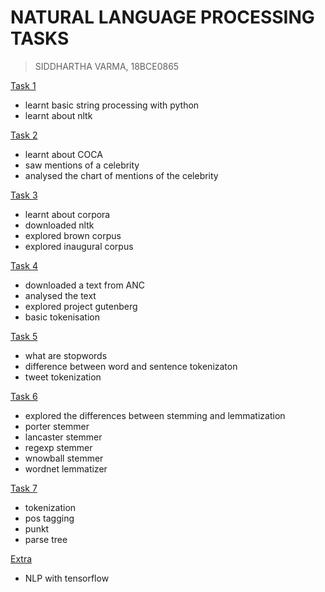 # NATURAL LANGUAGE PROCESSING TASKS
> SIDDHARTHA VARMA, 18BCE0865

[Task 1](https://github.com/BRO3886/winsem2019_NLP/tree/master/Task%201)
 + learnt basic string processing with python
 + learnt about nltk

[Task 2](https://github.com/BRO3886/winsem2019_NLP/tree/master/Task%202)
 + learnt about COCA
 + saw mentions of a celebrity
 + analysed the chart of mentions of the celebrity

[Task 3](https://github.com/BRO3886/winsem2019_NLP/tree/master/Task%203)
 + learnt about corpora
 + downloaded nltk
 + explored brown corpus
 + explored inaugural corpus
 
[Task 4](https://github.com/BRO3886/winsem2019_NLP/tree/master/Task%204)
 + downloaded a text from ANC
 + analysed the text
 + explored project gutenberg
 + basic tokenisation

[Task 5](https://github.com/BRO3886/winsem2019_NLP/tree/master/Task%205)
 + what are stopwords
 + difference between word and sentence tokenizaton
 + tweet tokenization

[Task 6](https://github.com/BRO3886/winsem2019_NLP/tree/master/Task%206)
 + explored the differences between stemming and lemmatization
 + porter stemmer
 + lancaster stemmer
 + regexp stemmer
 + wnowball stemmer
 + wordnet lemmatizer

[Task 7](https://github.com/BRO3886/winsem2019_NLP/tree/master/Task%207)
 + tokenization
 + pos tagging
 + punkt
 + parse tree

[Extra](https://github.com/BRO3886/winsem2019_NLP/tree/master/self_tf)
 + NLP with tensorflow

